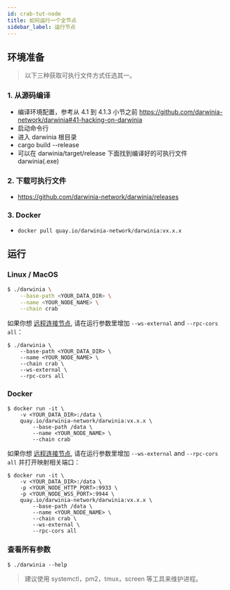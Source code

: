 ```yaml
---
id: crab-tut-node
title: 如何运行一个全节点
sidebar_label: 运行节点
---
```


## 环境准备

> 以下三种获取可执行文件方式任选其一。

### 1. 从源码编译

- 编译环境配置，参考从 4.1 到 4.1.3 小节之前 https://github.com/darwinia-network/darwinia#41-hacking-on-darwinia
- 启动命令行
- 进入 darwinia 根目录
- cargo build --release
- 可以在 darwinia/target/release 下面找到编译好的可执行文件 darwinia(.exe)

### 2. 下载可执行文件

- https://github.com/darwinia-network/darwinia/releases

### 3. Docker

- `docker pull quay.io/darwinia-network/darwinia:vx.x.x`

## 运行

### Linux / MacOS

```sh
$ ./darwinia \
    --base-path <YOUR_DATA_DIR> \
    --name <YOUR_NODE_NAME> \
    --chain crab
```

如果你想 [远程连接节点](https://wiki.polkadot.network/docs/en/maintain-wss), 请在运行参数里增加 `--ws-external` and `--rpc-cors all`：

```
$ ./darwinia \
    --base-path <YOUR_DATA_DIR> \
    --name <YOUR_NODE_NAME> \
    --chain crab \
    --ws-external \
    --rpc-cors all
```

### Docker

```
$ docker run -it \
    -v <YOUR_DATA_DIR>:/data \
    quay.io/darwinia-network/darwinia:vx.x.x \
        --base-path /data \
        --name <YOUR_NODE_NAME> \
        --chain crab
```

如果你想 [远程连接节点](https://wiki.polkadot.network/docs/en/maintain-wss), 请在运行参数里增加 `--ws-external` and `--rpc-cors all` 并打开映射相关端口：

```
$ docker run -it \
    -v <YOUR_DATA_DIR>:/data \
    -p <YOUR_NODE_HTTP_PORT>:9933 \
    -p <YOUR_NODE_WSS_PORT>:9944 \
    quay.io/darwinia-network/darwinia:vx.x.x \
        --base-path /data \
        --name <YOUR_NODE_NAME> \
        --chain crab \
        --ws-external \
        --rpc-cors all
```

### 查看所有参数

```
$ ./darwinia --help
```

> 建议使用 systemctl，pm2，tmux，screen 等工具来维护进程。


